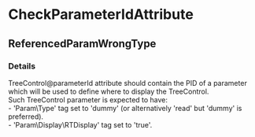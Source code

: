 ﻿---  
uid: Validator_18_1_6  
---

# CheckParameterIdAttribute

## ReferencedParamWrongType

### Details

TreeControl@parameterId attribute should contain the PID of a parameter which will be used to define where to display the TreeControl.  
Such TreeControl parameter is expected to have:  
\- 'Param\\Type' tag set to 'dummy' (or alternatively 'read' but 'dummy' is preferred).  
\- 'Param\\Display\\RTDisplay' tag set to 'true'.
